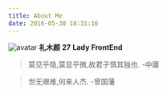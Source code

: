```yaml
---
title: About Me
date: 2016-05-30 18:31:16
---
```


![avatar](http://qiniupicbed.qiniudn.com/upload/dc6e189037a4e15750e3df684bcc160b.jpg)
**礼木颜**
**27**
**Lady**
**FrontEnd**

> 莫见乎隐,莫显乎微,故君子慎其独也.
                -中庸

> 世无艰难,何来人杰.
                -曾国藩
